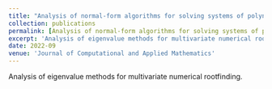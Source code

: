 ```yaml
---
title: "Analysis of normal-form algorithms for solving systems of polynomial equations"
collection: publications
permalink: [Analysis of normal-form algorithms for solving systems of polynomial equations](https://doi.org/10.1016/j.cam.2022.114235)
excerpt: 'Analysis of eigenvalue methods for multivariate numerical rootfinding.'
date: 2022-09
venue: 'Journal of Computational and Applied Mathematics'
---
```

Analysis of eigenvalue methods for multivariate numerical rootfinding.
